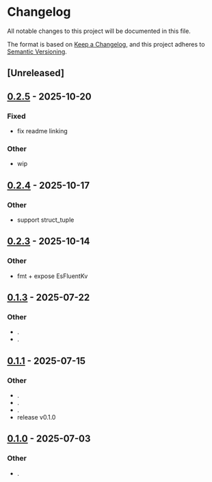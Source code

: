 # Changelog

All notable changes to this project will be documented in this file.

The format is based on [Keep a Changelog](https://keepachangelog.com/en/1.0.0/),
and this project adheres to [Semantic Versioning](https://semver.org/spec/v2.0.0.html).

## [Unreleased]

## [0.2.5](https://github.com/stayhydated/es-fluent/compare/es-fluent-core-v0.2.4...es-fluent-core-v0.2.5) - 2025-10-20

### Fixed

- fix readme linking

### Other

- wip

## [0.2.4](https://github.com/stayhydated/es-fluent/compare/es-fluent-core-v0.2.3...es-fluent-core-v0.2.4) - 2025-10-17

### Other

- support struct_tuple

## [0.2.3](https://github.com/stayhydated/es-fluent/compare/es-fluent-core-v0.2.2...es-fluent-core-v0.2.3) - 2025-10-14

### Other

- fmt + expose EsFluentKv

## [0.1.3](https://github.com/stayhydated/es-fluent/compare/es-fluent-core-v0.1.2...es-fluent-core-v0.1.3) - 2025-07-22

### Other

- .
- .

## [0.1.1](https://github.com/stayhydated/es-fluent/compare/es-fluent-core-v0.1.0...es-fluent-core-v0.1.1) - 2025-07-15

### Other

- .
- .
- .
- release v0.1.0

## [0.1.0](https://github.com/stayhydated/es-fluent/releases/tag/es-fluent-core-v0.1.0) - 2025-07-03

### Other

- .
